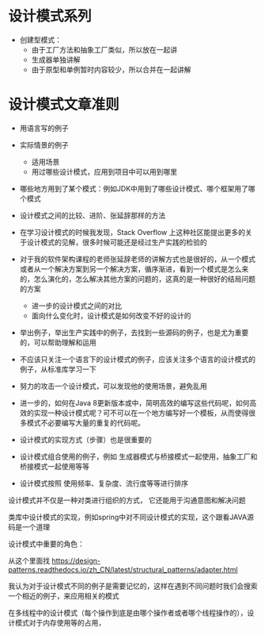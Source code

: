 # 设计模式系列

- 创建型模式：
  - 由于工厂方法和抽象工厂类似，所以放在一起讲
  - 生成器单独讲解
  - 由于原型和单例暂时内容较少，所以合并在一起讲解





# 设计模式文章准则

- 用语言写的例子
- 实际情景的例子
  - 适用场景
  - 用过哪些设计模式，应用到项目中可以用到哪里
- 哪些地方用到了某个模式：例如JDK中用到了哪些设计模式、哪个框架用了哪个模式
- 设计模式之间的比较、进阶、张延辞那样的方法







- 在学习设计模式的时候我发现，Stack Overflow 上这种社区能提出更多的关于设计模式的见解，很多时候可能还是经过生产实践的检验的
- 对于我的软件架构课程的老师张延辞老师的讲解方式也是很好的，从一个模式或者从一个解决方案到另一个解决方案，循序渐进，看到一个模式是怎么来的，怎么演化的，怎么解决其他方案的问题的，这真的是一种很好的结局问题的方案
  - 进一步的设计模式之间的对比
  - 面向什么变化时，设计模式是如何改变不好的设计的
- 举出例子，举出生产实践中的例子，去找到一些源码的例子，也是尤为重要的，可以帮助理解和运用



- 不应该只关注一个语言下的设计模式的例子，应该关注多个语言的设计模式的例子，从标准库学习一下



- 努力的攻击一个设计模式，可以发现他的使用场景，避免乱用



- 进一步的，如何在Java 8更新版本或中，简明高效的编写这些代码呢，如何高效的实现一种设计模式呢？可不可以在一个地方编写好一个模板，从而使得很多模式不必要编写大量的重复的代码呢。



- 设计模式的实现方式（步骤）也是很重要的



- 设计模式组合使用的例子，例如 生成器模式与桥接模式一起使用，抽象工厂和桥接模式一起使用等等



- 设计模式按照 使用频率、复杂度、流行度等等进行排序



 设计模式并不仅是一种对类进行组织的方式， 它还能用于沟通意图和解决问题



类库中设计模式的实现，例如spring中对不同设计模式的实现，这个跟看JAVA源码是一个道理



设计模式中重要的角色：

从这个里面找 https://design-patterns.readthedocs.io/zh_CN/latest/structural_patterns/adapter.html





我认为对于设计模式不同的例子是需要记忆的，这样在遇到不同问题时我们会搜索一个相近的例子，来应用相关的模式



在多线程中的设计模式（每个操作到底是由哪个操作者或者哪个线程操作的），设计模式对于内存使用等的占用，